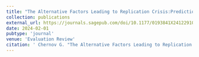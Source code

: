 ```yaml
---
title: "The Alternative Factors Leading to Replication Crisis:Prediction and Evaluation"
collection: publications
external_url: https://journals.sagepub.com/doi/10.1177/0193841X241229106
date: 2024-02-01
pubtype: 'journal'
venue: 'Evaluation Review'
citation: ' Chernov G. "The Alternative Factors Leading to Replication Crisis: Prediction and Evaluation." Evaluation Review. 2024; 0193841X241229106.'
---
```

<!-- Use [Google Scholar](https://scholar.google.com/scholar?q=How+to+Learn+to+Defeat+Noisy+Robot+in+Rock+Paper+Scissors+Game:An+Exploratory+Study){:target="_blank"} for full citation -->
